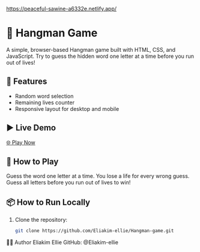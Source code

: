 https://peaceful-sawine-a6332e.netlify.app/
# 🎯 Hangman Game

A simple, browser-based Hangman game built with HTML, CSS, and JavaScript. Try to guess the hidden word one letter at a time before you run out of lives!

## 🚀 Features
- Random word selection
- Remaining lives counter
- Responsive layout for desktop and mobile

## ▶️ Live Demo
[🌐 Play Now](https://peaceful-sawine-a6332e.netlify.app/)  


## 📸 How to Play
Guess the word one letter at a time. You lose a life for every wrong guess. Guess all letters before you run out of lives to win!

## 📦 How to Run Locally
1. Clone the repository:
   ```bash
   git clone https://github.com/Eliakim-ellie/Hangman-game.git
🧑‍💻 Author
Eliakim Ellie
GitHub: @Eliakim-ellie

